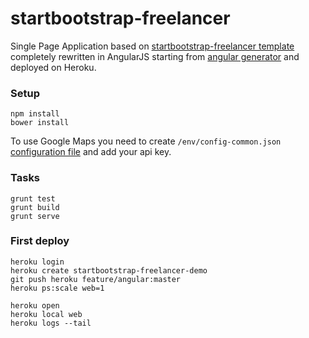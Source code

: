 # startbootstrap-freelancer

Single Page Application based on [startbootstrap-freelancer template](https://github.com/IronSummitMedia/startbootstrap-freelancer) completely rewritten in AngularJS starting from [angular generator](https://github.com/yeoman/generator-angular) and deployed on Heroku.

### Setup
```
npm install
bower install
```

To use Google Maps you need to create `/env/config-common.json` [configuration file](/env/config-common_EXAMPLE.json) and add your api key.

### Tasks
```
grunt test
grunt build
grunt serve
```

### First deploy
```
heroku login
heroku create startbootstrap-freelancer-demo
git push heroku feature/angular:master
heroku ps:scale web=1

heroku open
heroku local web
heroku logs --tail
```
